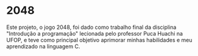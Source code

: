 # 2048
 Este projeto, o jogo 2048, foi dado como trabalho final da disciplina "Introdução a programação" lecionada pelo professor Puca Huachi na UFOP, e teve como principal objetivo aprimorar minhas habilidades e meu aprendizado na linguagem C.
